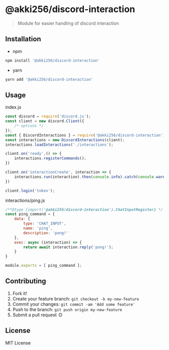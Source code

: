 # @akki256/discord-interaction

> Module for easier handling of discord interaction

## Installation
- npm
```bash
npm install '@akki256/discord-interaction'
```
- yarn
```bash
yarn add '@akki256/discord-interaction'
```

## Usage
index.js
```js
const discord = require('discord.js');
const client = new discord.Client({
	/* options */
});
const { DiscordInteractions } = require('@akki256/discord-interaction');
const interactions = new DiscordInteractions(client);
interactions.loadInteractions('./interactions');

client.on('ready',() => {
	interactions.registerCommands();
})

client.on('interactionCreate', interaction => {
	interactions.run(interaction).then(console.info).catch(console.warn);
})

client.login('token');
```
interactions/ping.js
```js
/**@type {import('@akki256/discord-interaction').ChatInputRegister} */
const ping_command = {
	data: {
		type: 'CHAT_INPUT',
		name: 'ping',
		description: 'pong!'
	},
	exec: async (interaction) => {
		return await interaction.reply('pong!');
	}
}

module.exports = [ ping_command ];
```

## Contributing

1. Fork it!
2. Create your feature branch: `git checkout -b my-new-feature`
3. Commit your changes: `git commit -am 'Add some feature'`
4. Push to the branch: `git push origin my-new-feature`
5. Submit a pull request :D

## License

MIT License
